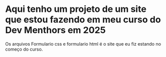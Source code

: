 # Aqui tenho um projeto de um site que estou fazendo em meu curso do Dev Menthors em 2025
Os arquivos Formulario css e formulario html é o site que eu fiz estando no começo do curso.
